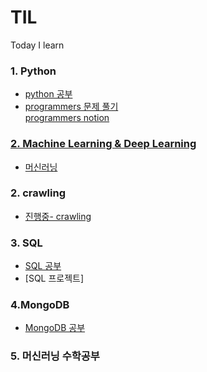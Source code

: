# TIL
Today I learn

### 1.  Python
-  [python 공부](https://www.notion.so/mongmang/PYTHON-0a1fd0559c7f4215b30774686ff91ee2)
-  [programmers 문제 풀기](https://github.com/Hyeryeong-Cho/TIL/tree/main/PYTHON/Programmers)  
   [programmers notion](https://www.notion.so/mongmang/1fcd5e1fc207491eaa111496abb867ea?v=07bb2219b7534930952ac06b60f3b4b4)

### [2. Machine Learning & Deep Learning](https://github.com/Hyeryeong-Cho/TIL/tree/main/ML)
- [머신러닝](https://www.notion.so/mongmang/086a85d9614d407e805e511c0cd51c2e)

### 2. crawling
- [진행중- crawling](https://www.notion.so/mongmang/7168ac8bb4ee4572b46c934856349d41)

### 3. SQL 
- [SQL 공부](https://www.notion.so/mongmang/MySQL-4fcf69bccf5849c88413f58fbd04ce98)
- [SQL 프로젝트]

### 4.MongoDB
- [MongoDB 공부](https://www.notion.so/mongmang/MongoDB-b957b7b3fdef4f3fa7f5025cd43b0e86)

### 5. 머신러닝 수학공부
